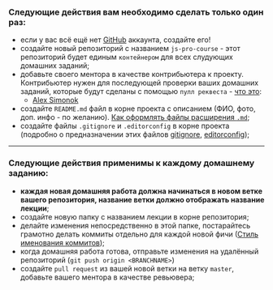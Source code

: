### Следующие действия вам необходимо сделать только один раз:

- если у вас всё ещё нет [GitHub](https://github.com/) аккаунта, создайте его!
- создайте новый репозиторий с названием `js-pro-course` - этот репозиторий будет единым `контейнером` для всех слудующих домашних заданий;
- добавьте своего ментора в качестве контрибьютера к проекту. Контрибьютер нужен для последующей проверки ваших домашних заданий, которые будут сделаны с помощью `пулл реквеста` - [что это](https://habr.com/ru/post/125999/):
  - [Alex Simonok](https://github.com/asimonok)
- создайте `README.md` файл в корне проекта с описанием (ФИО, фото, доп. инфо - по желанию). [Как оформлять файлы расширения `.md`](https://guides.github.com/features/mastering-markdown/);
- создайте файлы `.gitignore` и `.editorconfig` в корне проекта (подробно о предназначении этих файлов [gitignore](https://git-scm.com/docs/gitignore), [editorconfig](https://editorconfig.org/));

---

### Следующие действия применимы к каждому домашнему заданию:

- **каждая новая домашняя работа должна начинаться в новом ветке вашего репозитория, название ветки должно отображать название лекции**;
- создайте новую папку с названием лекции в корне репозитория;
- делайте изменения непосредственно в этой папке, постарайтесь грамотно делать коммиты отдельно для каждой новой фичи ([Стиль именования коммитов](https://habr.com/ru/post/183646/));
- когда домашняя работа готова, отправьте изменения на удалённый репозиторий (`git push origin <BRANCHNAME>`)
- создайте `pull request` из вашей новой ветки на ветку `master`, добавьте вашего ментора в качестве ревьювера;
